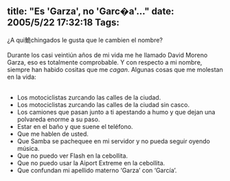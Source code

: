 title: "Es 'Garza', no 'Garc�a'..."
date: 2005/5/22 17:32:18
Tags: 
---
<p>¿A qui鮠chingados le gusta que le cambien el nombre?<br/><br/>
Durante los casi veintiún años de mi vida me he llamado David Moreno
Garza, eso es totalmente comprobable. Y con respecto a mi nombre,
siempre han habido cositas que me <em>cagan</em>. Algunas cosas que me molestan en la vida:<br/><br/></p>
<ul>
<li>Los motociclistas zurcando las calles de la ciudad.</li>
<li>Los motociclistas zurcando las calles de la ciudad sin casco.</li>
<li>Los camiones que pasan junto a ti apestando a humo y que dejan una polvareda enorme a su paso.</li>
<li>Estar en el baño y que suene el teléfono.</li>
<li>Que me hablen de usted.</li>
<li>Que Samba se pachequee en mi servidor y no pueda seguir oyendo música.</li>
<li>Que no puedo ver Flash en la cebollita.</li>
<li>Que no puedo usar la Aiport Extreme en la cebollita.</li>
<li>Que confundan mi apellido materno &#8216;Garza&#8217; con &#8216;García&#8217;.<br/>
</li>
</ul>
<br/><br/>
